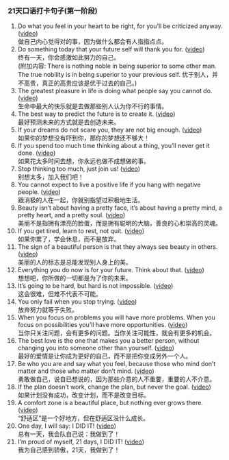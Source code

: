### 21天口语打卡句子(第一阶段)
1. Do what you feel in your heart to be right, for you’ll be criticized anyway. ([video](https://mp.weixin.qq.com/s?__biz=MjM5MjAzMzM4MA==&mid=503634287&idx=1&sn=7a10846b40dcbb8e250604aaa3667a4e))  
做自己内心觉得对的事，因为做什么都会有人指指点点。
2.	Do something today that your future self will thank you for. ([video](https://mp.weixin.qq.com/s?__biz=MjM5MjAzMzM4MA==&mid=503634378&idx=1&sn=d15f0667668e106c38aaa7149496392d))  
终有一天，你会感激如此努力的自己。  
(附加内容: There is nothing noble in being superior to some other man. The true nobility is in being superior to your previous self. 优于别人，并不高贵，真正的高贵应该是优于过去的自己。)
3.	The greatest pleasure in life is doing what people say you cannot do. ([video](https://mp.weixin.qq.com/s?__biz=MjM5MjAzMzM4MA==&mid=503634439&idx=1&sn=b02ed72b38d61a0b70fba959feb1a9a2))  
生命中最大的快乐就是去做那些别人认为你不行的事情。
4. The best way to predict the future is to create it. ([video](https://mp.weixin.qq.com/s?__biz=MjM5MjAzMzM4MA==&mid=503634463&idx=1&sn=e505e75b229b68d256550b4e39d1dbd7))  
最好预测未来的方式就是去创造未来。
5.	If your dreams do not scare you, they are not big enough. ([video](https://mp.weixin.qq.com/s?__biz=MjM5MjAzMzM4MA==&mid=503634537&idx=1&sn=cadf3094bc61ea79c4a8c8a778fa05d7))  
如果你的梦想没有吓到你，那你的梦想还不够大！
6.	If you spend too much time thinking about a thing, you’ll never get it done. ([video](https://mp.weixin.qq.com/s?__biz=MjM5MjAzMzM4MA==&mid=503634583&idx=1&sn=338d1b3110339ac13ea5c2015fc9c175))  
如果花太多时间去想，你永远也做不成想做的事。
7.	Stop thinking too much, just join us! ([video](https://mp.weixin.qq.com/s?__biz=MjM5MjAzMzM4MA==&mid=503634595&idx=1&sn=47f97c31f387d171cfaabff214025f80))  
别想太多，加入我们吧！
8.	You cannot expect to live a positive life if you hang with negative people. ([video](https://mp.weixin.qq.com/s?__biz=MjM5MjAzMzM4MA==&mid=503634623&idx=1&sn=544708dcb686084c7d5730016ebd2cf9))  
跟消极的人在一起，你就别指望过积极地生活。
9.	Beauty isn’t about having a pretty face, it’s about having a pretty mind, a pretty heart, and a pretty soul. ([video](https://mp.weixin.qq.com/s?__biz=MjM5MjAzMzM4MA==&mid=503634700&idx=1&sn=3189f9a150d89f79c5f28f23ba43f9c8))  
美丽不是指拥有漂亮的脸蛋，而是拥有聪明的大脑，善良的心和崇高的灵魂。
10.	If you get tired, learn to rest, not quit. ([video](https://mp.weixin.qq.com/s?__biz=MjM5MjAzMzM4MA==&mid=503634752&idx=1&sn=3f496f3a0a6ccdf2734853da941cbf74))  
如果你累了，学会休息，而不是放弃。
11.	The sign of a beautiful person is that they always see beauty in others. ([video](https://mp.weixin.qq.com/s?__biz=MjM5MjAzMzM4MA==&mid=503634794&idx=1&sn=b18e7f0fdb4bdc39263f9167fac51719))  
美丽的人的标志是总能发现别人身上的美。
12.	Everything you do now is for your future. Think about that. ([video](https://mp.weixin.qq.com/s?__biz=MjM5MjAzMzM4MA==&mid=503634830&idx=1&sn=31ada711433ba76854ccec14a9b34675))  
想想吧，你所做的一切都是为了你的未来。
13.	It’s going to be hard, but hard is not impossible. ([video](https://mp.weixin.qq.com/s?__biz=MjM5MjAzMzM4MA==&mid=503634856&idx=1&sn=8ed04ff4883b22257ecd760caaefae1b))  
这会很难，但难不代表不可能。
14.	You only fail when you stop trying. ([video](https://mp.weixin.qq.com/s?__biz=MjM5MjAzMzM4MA==&mid=503634890&idx=1&sn=a6e9dc16082d6514912ff805236084fb))  
放弃努力就等于失败。
15.	When you focus on problems you will have more problems. When you focus on possibilities you’ll have more opportunities. ([video](https://mp.weixin.qq.com/s?__biz=MjM5MjAzMzM4MA==&mid=503634915&idx=1&sn=3a9a1d7eb8ce3e968545eb3c9fab4f52))  
当你只关注问题，会有更多的问题。当你关注可能性，就会有更多的机会。
16.	The best love is the one that makes you a better person, without changing you into someone other than yourself. ([video](https://mp.weixin.qq.com/s?__biz=MjM5MjAzMzM4MA==&mid=503634956&idx=1&sn=22d54691c8008edb33d587b48bcd0726))  
最好的爱情是让你成为更好的自己，而不是把你变成另外一个人。
17.	Be who you are and say what you feel, because those who mind don’t matter and those who matter don’t mind. ([video](https://mp.weixin.qq.com/s?__biz=MjM5MjAzMzM4MA==&mid=503634983&idx=1&sn=448352d103ac4b889e7f1516ac590e42))  
勇敢做自己，说自已想说的，因为那些介意的人不重要，重要的人不介意。
18.	If the plan doesn’t work, change the plan, but never the goal. ([video](https://mp.weixin.qq.com/s?__biz=MjM5MjAzMzM4MA==&mid=503635003&idx=1&sn=34a0f02af40ec7d7bd645d7c2c4e186f))  
如果计划没有成功，改变计划，而不是改变目标。
19.	A comfort zone is a beautiful place, but nothing ever grows there. ([video](https://mp.weixin.qq.com/s?__biz=MjM5MjAzMzM4MA==&mid=503635031&idx=1&sn=487606457689f1d73395adb90991c881))  
“舒适区”是一个好地方，但在舒适区没什么成长。
20.	One day, I will say: I DID IT! ([video](https://mp.weixin.qq.com/s?__biz=MjM5MjAzMzM4MA==&mid=503635062&idx=1&sn=6f99479010a334ab5609c52c46e73f6e))  
总有一天，我会队自己说：我做到了！
21.	I’m proud of myself, 21 days, I DID IT! ([video](https://mp.weixin.qq.com/s?__biz=MjM5MjAzMzM4MA==&mid=503635089&idx=1&sn=7772a61705dc4c049ca89ddced13eda1))  
我为自己感到骄傲，21天，我做到了！
